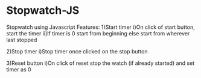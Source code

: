 # Stopwatch-JS
Stopwatch using Javascript
Features:
1)Start timer
 i)On click of start button, start the timer
 ii)If timer is 0 start from beginning else start from wherever last stopped

2)Stop timer
 i)Stop timer once clicked on the stop button

3)Reset button
 i)On click of reset stop the watch (if already started) and set timer as 0
